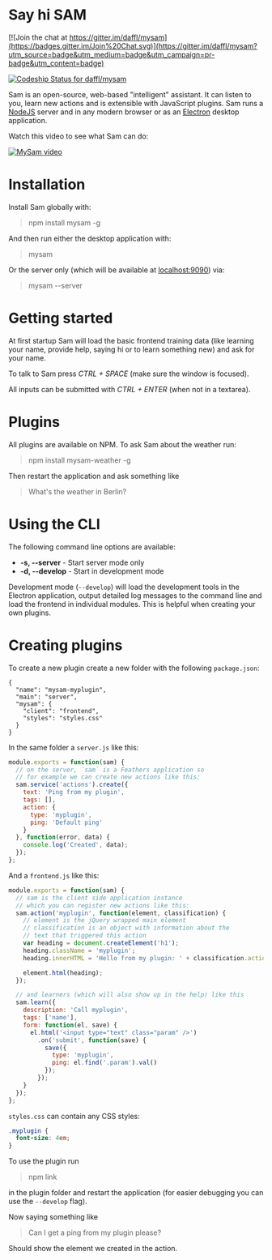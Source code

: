 # Say hi SAM

[![Join the chat at https://gitter.im/daffl/mysam](https://badges.gitter.im/Join%20Chat.svg)](https://gitter.im/daffl/mysam?utm_source=badge&utm_medium=badge&utm_campaign=pr-badge&utm_content=badge)

[ ![Codeship Status for daffl/mysam](https://codeship.com/projects/b26a3f10-3c66-0133-d19d-1276d5d0a1e7/status?branch=master)](https://codeship.com/projects/102258)

Sam is an open-source, web-based "intelligent" assistant. It can listen to you, learn new actions and is extensible with JavaScript plugins. Sam runs a [NodeJS](https://nodejs.org/en/) server and in any modern browser or as an [Electron](http://electron.atom.io/) desktop application.

Watch this video to see what Sam can do:

[![MySam video](http://daffl.github.io/mysam/mysam-video.png)](https://www.youtube.com/watch?v=VxFtSsCM_bo)

# Installation

Install Sam globally with:

> npm install mysam -g

And then run either the desktop application with:

> mysam

Or the server only (which will be available at [localhost:9090](http://localhost:9090)) via:

> mysam --server

# Getting started

At first startup Sam will load the basic frontend training data (like learning your name, provide help, saying hi or to learn something new) and ask for your name.

To talk to Sam press *CTRL + SPACE* (make sure the window is focused).

All inputs can be submitted with *CTRL + ENTER* (when not in a textarea).

# Plugins

All plugins are available on NPM. To ask Sam about the weather run:

> npm install mysam-weather -g

Then restart the application and ask something like

> What's the weather in Berlin?

# Using the CLI

The following command line options are available:

- __-s, --server__ - Start server mode only
- __-d, --develop__ - Start in development mode

Development mode (`--develop`) will load the development tools in the Electron application, output detailed log messages to the command line and load the frontend in individual modules. This is helpful when creating your own plugins.

# Creating plugins

To create a new plugin create a new folder with the following `package.json`:

```
{
  "name": "mysam-myplugin",
  "main": "server",
  "mysam": {
    "client": "frontend",
    "styles": "styles.css"
  }
}
```

In the same folder a `server.js` like this:

```js
module.exports = function(sam) {
  // on the server, `sam` is a Feathers application so
  // for example we can create new actions like this:
  sam.service('actions').create({
    text: 'Ping from my plugin',
    tags: [],
    action: {
      type: 'myplugin',
      ping: 'Default ping'
    }
  }, function(error, data) {
    console.log('Created', data);
  });
};
```

And a `frontend.js` like this:

```js
module.exports = function(sam) {
  // sam is the client side application instance
  // which you can register new actions like this:
  sam.action('myplugin', function(element, classification) {
    // element is the jQuery wrapped main element
    // classification is an object with information about the
    // text that triggered this action
    var heading = document.createElement('h1');
    heading.className = 'myplugin';
    heading.innerHTML = 'Hello from my plugin: ' + classification.action.ping;

    element.html(heading);
  });

  // and learners (which will also show up in the help) like this
  sam.learn({
    description: 'Call myplugin',
    tags: ['name'],
    form: function(el, save) {
      el.html('<input type="text" class="param" />')
        .on('submit', function(save) {
          save({
            type: 'myplugin',
            ping: el.find('.param').val()
          });
        });
    }
  });
};
```

`styles.css` can contain any CSS styles:

```css
.myplugin {
  font-size: 4em;
}
```

To use the plugin run

> npm link

in the plugin folder and restart the application (for easier debugging you can use the `--develop` flag).

Now saying something like

> Can I get a ping from my plugin please?

Should show the element we created in the action.
